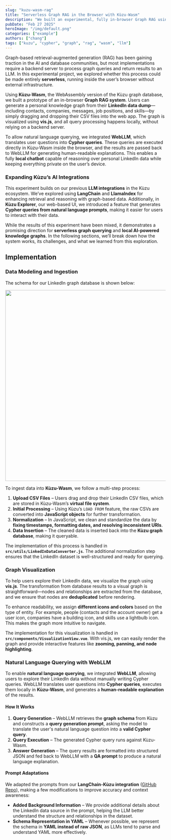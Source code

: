 ```yaml
---
slug: "kuzu-wasm-rag"
title: "Serverless Graph RAG in the Browser with Kùzu-Wasm"
description: "We built an experimental, fully in-browser Graph RAG using Kùzu-Wasm and WebLLM to process LinkedIn data locally. Users can explore a personal knowledge graph and query it with natural language—without any servers. While the results were mixed, this project highlights the potential of local AI-powered graph querying."
pubDate: "Feb 27 2025"
heroImage: "/img/default.png"
categories: ["example"]
authors: ["chang"]
tags: ["kuzu", "cypher", "graph", "rag", "wasm", "llm"]
---
```


Graph-based retrieval-augmented generation (RAG) has been gaining traction in the AI and database communities, but most implementations require a backend server to process graph queries and return results to an LLM. In this experimental project, we explored whether this process could be made entirely **serverless**, running inside the user’s browser without external infrastructure.  

Using **Kùzu-Wasm**, the WebAssembly version of the Kùzu graph database, we built a prototype of an in-browser **Graph RAG system**. Users can generate a personal knowledge graph from their **LinkedIn data dump**—including contacts, companies, messages, job positions, and skills—by simply dragging and dropping their CSV files into the web app. The graph is visualized using **vis.js**, and all query processing happens locally, without relying on a backend server.  

To allow natural language querying, we integrated **WebLLM**, which translates user questions into **Cypher queries**. These queries are executed directly in Kùzu-Wasm inside the browser, and the results are passed back to WebLLM for generating human-readable explanations. This enables a fully **local chatbot** capable of reasoning over personal LinkedIn data while keeping everything private on the user’s device.  

### Expanding Kùzu’s AI Integrations  

This experiment builds on our previous **LLM integrations** in the Kùzu ecosystem. We’ve explored using **LangChain** and **LlamaIndex** for enhancing retrieval and reasoning with graph-based data. Additionally, in **Kùzu Explorer**, our web-based UI, we introduced a feature that generates **Cypher queries from natural language prompts**, making it easier for users to interact with their data.  

While the results of this experiment have been mixed, it demonstrates a promising direction for **serverless graph querying** and **local AI-powered knowledge graphs**. In the following sections, we’ll break down how the system works, its challenges, and what we learned from this exploration.  

## Implementation

### Data Modeling and Ingestion  

The schema for our LinkedIn graph database is shown below:  

<Image src="/img/2025-02-27-kuzu-wasm-rag/schema.png" width="600" />

To ingest data into **Kùzu-Wasm**, we follow a multi-step process:  

1. **Upload CSV Files** – Users drag and drop their LinkedIn CSV files, which are stored in Kùzu-Wasm’s **virtual file system**.  
2. **Initial Processing** – Using Kùzu’s `LOAD FROM` feature, the raw CSVs are converted into **JavaScript objects** for further transformation.  
3. **Normalization** – In JavaScript, we clean and standardize the data by **fixing timestamps, formatting dates, and resolving inconsistent URIs**.  
4. **Data Insertion** – The cleaned data is inserted back into the **Kùzu graph database**, making it queryable.  

The implementation of this process is handled in **`src/utils/LinkedInDataConverter.js`**. The additional normalization step ensures that the LinkedIn dataset is well-structured and ready for querying.

### Graph Visualization  

To help users explore their LinkedIn data, we visualize the graph using **vis.js**. The transformation from database results to a visual graph is straightforward—nodes and relationships are extracted from the database, and we ensure that nodes are **deduplicated** before rendering.  

To enhance readability, we assign **different icons and colors** based on the type of entity. For example, people (contacts and the account owner) get a user icon, companies have a building icon, and skills use a lightbulb icon. This makes the graph more intuitive to navigate.  

The implementation for this visualization is handled in **`src/components/VisualizationView.vue`**. With vis.js, we can easily render the graph and provide interactive features like **zooming, panning, and node highlighting**.

### Natural Language Querying with WebLLM  

To enable **natural language querying**, we integrated **WebLLM**, allowing users to explore their LinkedIn data without manually writing Cypher queries. WebLLM translates user questions into **Cypher queries**, executes them locally in **Kùzu-Wasm**, and generates a **human-readable explanation** of the results.  

#### How It Works  

1. **Query Generation** – WebLLM retrieves the **graph schema** from Kùzu and constructs a **query generation prompt**, asking the model to translate the user's natural language question into a **valid Cypher query**.  
2. **Query Execution** – The generated Cypher query runs against Kùzu-Wasm.  
3. **Answer Generation** – The query results are formatted into structured JSON and fed back to WebLLM with a **QA prompt** to produce a natural language explanation.  

#### Prompt Adaptations  

We adapted the prompts from our **LangChain-Kùzu integration** ([GitHub Repo](https://github.com/kuzudb/langchain-kuzu/)), making a few modifications to improve accuracy and context awareness:  

- **Added Background Information** – We provide additional details about the LinkedIn data source in the prompt, helping the LLM better understand the structure and relationships in the dataset.  
- **Schema Representation in YAML** – Whenever possible, we represent the schema in **YAML instead of raw JSON**, as LLMs tend to parse and understand YAML more effectively.  

